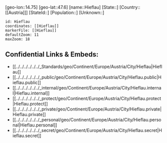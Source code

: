 ﻿---
location: [47.6,14.75]
mapzoom: [7,12] 
mapmarker: city 
type: City
tags:
- geo/City


SpocWebEntityId: 30936
isDeleted: false
confidential: public

---
[geo-lon::14.75]
[geo-lat::47.6]
[name::Hieflau]
[State::]
[Country::[[Austria]]]
[StateId::]
[Population::]
[Unknown::]


```leaflet
id: Hieflau
coordinates: [[Hieflau]]
markerFile: [[Hieflau]]
defaultZoom: 11 
maxZoom: 18
```


## Confidential Links & Embeds: 
- [[../../../../../../_Standards/geo/Continent/Europe/Austria/City/Hieflau|Hieflau]] 
- [[../../../../../../_public/geo/Continent/Europe/Austria/City/Hieflau.public|Hieflau.public]] 
- [[../../../../../../_internal/geo/Continent/Europe/Austria/City/Hieflau.internal|Hieflau.internal]] 
- [[../../../../../../_protect/geo/Continent/Europe/Austria/City/Hieflau.protect|Hieflau.protect]] 
- [[../../../../../../_private/geo/Continent/Europe/Austria/City/Hieflau.private|Hieflau.private]] 
- [[../../../../../../_personal/geo/Continent/Europe/Austria/City/Hieflau.personal|Hieflau.personal]] 
- [[../../../../../../_secret/geo/Continent/Europe/Austria/City/Hieflau.secret|Hieflau.secret]] 
